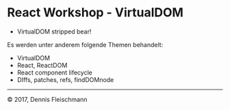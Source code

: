 

# React Workshop - VirtualDOM

* VirtualDOM stripped bear!

Es werden unter anderem folgende Themen behandelt:
- VirtualDOM
- React, ReactDOM
- React component lifecycle
- DIffs, patches, refs, findDOMnode

<hr>

&copy; 2017, Dennis Fleischmann